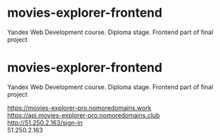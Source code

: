# movies-explorer-frontend
Yandex Web Development course. Diploma stage. Frontend part of final project
# movies-explorer-frontend
Yandex Web Development course. Diploma stage. Frontend part of final project

https://movies-explorer-pro.nomoredomains.work  
https://api.movies-explorer-pro.nomoredomains.club  
http://51.250.2.163/sign-in  
51.250.2.163
